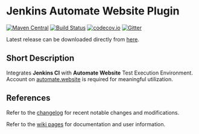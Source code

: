 # Jenkins Automate Website Plugin

[![Maven Central](https://maven-badges.herokuapp.com/maven-central/website.automate.jenkins/jenkins-automate-website-plugin/badge.svg)](https://maven-badges.herokuapp.com/maven-central/website.automate.jenkins/jenkins-automate-website-plugin) [![Build Status](https://travis-ci.org/automate-website/jenkins-plugin.svg?branch=master)](https://travis-ci.org/automate-website/jenkins-plugin) [![codecov.io](https://codecov.io/github/automate-website/jenkins-plugin/coverage.svg?branch=master)](https://codecov.io/github/automate-website/jenkins-plugin?branch=master) [![Gitter](https://badges.gitter.im/automate-website/jenkins-plugin.svg)](https://gitter.im/automate-website/jenkins-plugin?utm_source=badge&utm_medium=badge&utm_campaign=pr-badge)

Latest release can be downloaded directly from [here].

## Short Description
Integrates **Jenkins CI** with **Automate Website** Test Execution Environment.
Account on [automate.website] is required for meaningful utilization.

## References
Refer to the [changelog] for recent notable changes and modifications.

Refer to the [wiki pages] for documentation and user information.

[automate.website]: https://automate.website
[changelog]: CHANGELOG.md
[wiki pages]: https://github.com/automate-website/jenkins-plugin/wiki/Home
[here]: http://repo1.maven.org/maven2/website/automate/jenkins/jenkins-automate-website-plugin/1.1.0/jenkins-automate-website-plugin-1.1.0.hpi
